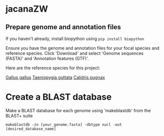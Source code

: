 # jacanaZW

## Prepare genome and annotation files
If you haven't already, install biopython using `pip install biopython`

Ensure you have the genome and annotation files for your focal species and reference species. Click 'Download' and select 'Genome sequences (FASTA)' and 'Annotation features (GTF)'.

Here are the reference species for this project:

[Gallus gallus](https://www.ncbi.nlm.nih.gov/datasets/genome/GCF_016699485.2/)
[Taeniopygia guttata](https://www.ncbi.nlm.nih.gov/datasets/genome/GCF_003957565.2/)
[Calidris pugnax](https://www.ncbi.nlm.nih.gov/datasets/genome/GCF_001431845.1/)

# Create a BLAST database

Make a BLAST database for each genome using 'makeblastdb' from the BLAST+ suite

`makeblastdb -in [your_genome.fasta] -dbtype nucl -out [desired_database_name]`

